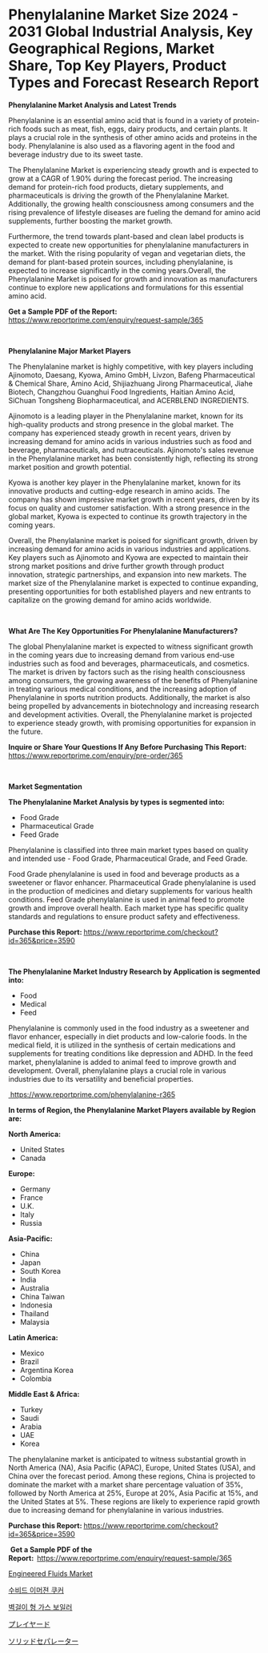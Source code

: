 <p><h1>Phenylalanine Market Size 2024 - 2031 Global Industrial Analysis, Key Geographical Regions, Market Share, Top Key Players, Product Types and Forecast Research Report</h1></p><p><strong>Phenylalanine Market Analysis and Latest Trends</strong></p>
<p><p>Phenylalanine is an essential amino acid that is found in a variety of protein-rich foods such as meat, fish, eggs, dairy products, and certain plants. It plays a crucial role in the synthesis of other amino acids and proteins in the body. Phenylalanine is also used as a flavoring agent in the food and beverage industry due to its sweet taste.</p><p>The Phenylalanine Market is experiencing steady growth and is expected to grow at a CAGR of 1.90% during the forecast period. The increasing demand for protein-rich food products, dietary supplements, and pharmaceuticals is driving the growth of the Phenylalanine Market. Additionally, the growing health consciousness among consumers and the rising prevalence of lifestyle diseases are fueling the demand for amino acid supplements, further boosting the market growth.</p><p>Furthermore, the trend towards plant-based and clean label products is expected to create new opportunities for phenylalanine manufacturers in the market. With the rising popularity of vegan and vegetarian diets, the demand for plant-based protein sources, including phenylalanine, is expected to increase significantly in the coming years.Overall, the Phenylalanine Market is poised for growth and innovation as manufacturers continue to explore new applications and formulations for this essential amino acid.</p></p>
<p><strong>Get a Sample PDF of the Report:&nbsp;</strong> <a href="https://www.reportprime.com/enquiry/request-sample/365">https://www.reportprime.com/enquiry/request-sample/365</a></p>
<p>&nbsp;</p>
<p><strong>Phenylalanine Major Market Players</strong></p>
<p><p>The Phenylalanine market is highly competitive, with key players including Ajinomoto, Daesang, Kyowa, Amino GmbH, Livzon, Bafeng Pharmaceutical & Chemical Share, Amino Acid, Shijiazhuang Jirong Pharmaceutical, Jiahe Biotech, Changzhou Guanghui Food Ingredients, Haitian Amino Acid, SiChuan Tongsheng Biopharmaceutical, and ACERBLEND INGREDIENTS.</p><p>Ajinomoto is a leading player in the Phenylalanine market, known for its high-quality products and strong presence in the global market. The company has experienced steady growth in recent years, driven by increasing demand for amino acids in various industries such as food and beverage, pharmaceuticals, and nutraceuticals. Ajinomoto's sales revenue in the Phenylalanine market has been consistently high, reflecting its strong market position and growth potential.</p><p>Kyowa is another key player in the Phenylalanine market, known for its innovative products and cutting-edge research in amino acids. The company has shown impressive market growth in recent years, driven by its focus on quality and customer satisfaction. With a strong presence in the global market, Kyowa is expected to continue its growth trajectory in the coming years.</p><p>Overall, the Phenylalanine market is poised for significant growth, driven by increasing demand for amino acids in various industries and applications. Key players such as Ajinomoto and Kyowa are expected to maintain their strong market positions and drive further growth through product innovation, strategic partnerships, and expansion into new markets. The market size of the Phenylalanine market is expected to continue expanding, presenting opportunities for both established players and new entrants to capitalize on the growing demand for amino acids worldwide.</p></p>
<p>&nbsp;</p>
<p><strong>What Are The Key Opportunities For Phenylalanine Manufacturers?</strong></p>
<p><p>The global Phenylalanine market is expected to witness significant growth in the coming years due to increasing demand from various end-use industries such as food and beverages, pharmaceuticals, and cosmetics. The market is driven by factors such as the rising health consciousness among consumers, the growing awareness of the benefits of Phenylalanine in treating various medical conditions, and the increasing adoption of Phenylalanine in sports nutrition products. Additionally, the market is also being propelled by advancements in biotechnology and increasing research and development activities. Overall, the Phenylalanine market is projected to experience steady growth, with promising opportunities for expansion in the future.</p></p>
<p><strong>Inquire or Share Your Questions If Any Before Purchasing This Report:</strong> <a href="https://www.reportprime.com/enquiry/pre-order/365">https://www.reportprime.com/enquiry/pre-order/365</a></p>
<p>&nbsp;</p>
<p><strong>Market Segmentation</strong></p>
<p><strong>The Phenylalanine Market Analysis by types is segmented into:</strong></p>
<p><ul><li>Food Grade</li><li>Pharmaceutical Grade</li><li>Feed Grade</li></ul></p>
<p><p>Phenylalanine is classified into three main market types based on quality and intended use - Food Grade, Pharmaceutical Grade, and Feed Grade. </p><p>Food Grade phenylalanine is used in food and beverage products as a sweetener or flavor enhancer. Pharmaceutical Grade phenylalanine is used in the production of medicines and dietary supplements for various health conditions. Feed Grade phenylalanine is used in animal feed to promote growth and improve overall health. Each market type has specific quality standards and regulations to ensure product safety and effectiveness.</p></p>
<p><strong>Purchase this Report:&nbsp;</strong><a href="https://www.reportprime.com/checkout?id=365&price=3590">https://www.reportprime.com/checkout?id=365&price=3590</a></p>
<p>&nbsp;</p>
<p><strong>The Phenylalanine Market Industry Research by Application is segmented into:</strong></p>
<p><ul><li>Food</li><li>Medical</li><li>Feed</li></ul></p>
<p><p>Phenylalanine is commonly used in the food industry as a sweetener and flavor enhancer, especially in diet products and low-calorie foods. In the medical field, it is utilized in the synthesis of certain medications and supplements for treating conditions like depression and ADHD. In the feed market, phenylalanine is added to animal feed to improve growth and development. Overall, phenylalanine plays a crucial role in various industries due to its versatility and beneficial properties.</p></p>
<p><a href="https://www.reportprime.com/phenylalanine-r365">&nbsp;https://www.reportprime.com/phenylalanine-r365</a></p>
<p><strong>In terms of Region, the Phenylalanine Market Players available by Region are:</strong></p>
<p>
    <p> <strong> North America: </strong>
        <ul>
            <li>United States</li>
            <li>Canada</li>
        </ul>
        </p> 
    <p> <strong> Europe: </strong>
        <ul>
            <li>Germany</li>
            <li>France</li>
            <li>U.K.</li>
            <li>Italy</li>
            <li>Russia</li>
        </ul>
        </p> 
    <p> <strong> Asia-Pacific: </strong>
        <ul>
            <li>China</li>
            <li>Japan</li>
            <li>South Korea</li>
            <li>India</li>
            <li>Australia</li>
            <li>China Taiwan</li>
            <li>Indonesia</li>
            <li>Thailand</li>
            <li>Malaysia</li>
        </ul>
        </p> 
    <p> <strong> Latin America: </strong>
        <ul>
            <li>Mexico</li>
            <li>Brazil</li>
            <li>Argentina Korea</li>
            <li>Colombia</li>
        </ul>
        </p> 
    <p> <strong> Middle East & Africa: </strong>
        <ul>
            <li>Turkey</li>
            <li>Saudi</li>
            <li>Arabia</li>
            <li>UAE</li>
            <li>Korea</li>
        </ul>
    </p>
    </p>
<p><p>The phenylalanine market is anticipated to witness substantial growth in North America (NA), Asia Pacific (APAC), Europe, United States (USA), and China over the forecast period. Among these regions, China is projected to dominate the market with a market share percentage valuation of 35%, followed by North America at 25%, Europe at 20%, Asia Pacific at 15%, and the United States at 5%. These regions are likely to experience rapid growth due to increasing demand for phenylalanine in various industries.</p></p>
<p><strong>Purchase this Report: </strong><a href="https://www.reportprime.com/checkout?id=365&price=3590">https://www.reportprime.com/checkout?id=365&price=3590</a></p>
<p>&nbsp;<strong>Get a Sample PDF of the Report:&nbsp;&nbsp;</strong><a href="https://www.reportprime.com/enquiry/request-sample/365">https://www.reportprime.com/enquiry/request-sample/365</a></p>
<p><strong></strong></p>
<p><p><a href="https://github.com/NaomieConner2023/Market-Research-Report-List-1/blob/main/engineered-fluids-market.md">Engineered Fluids Market</a></p><p><a href="https://medium.com/@bustersipes981/%EC%88%98%EB%B9%84%EB%93%9C-%EC%9E%A0%EC%88%98-%EC%BF%A0%EC%BB%A4-%EC%8B%9C%EC%9E%A5-%EC%9C%A0%ED%98%95-%EC%9D%91%EC%9A%A9-%EB%B0%8F-%EC%A7%80%EB%A6%AC%EC%A0%81%EC%9D%B8-%EC%B8%A1%EB%A9%B4%EC%97%90%EC%84%9C-%EC%B2%A0%EC%A0%80%ED%95%9C-%ED%8F%89%EA%B0%80-d26c369cf257">수비드 이머젼 쿠커</a></p><p><a href="https://github.com/CarmellaLang1/Market-Research-Report-List-1/blob/main/794985367473.md">벽걸이 형 가스 보일러</a></p><p><a href="https://medium.com/@jasohung45456/%E9%81%8A%E3%81%B3%E5%A0%B4%E5%B8%82%E5%A0%B4%E8%A6%8F%E6%A8%A1-cagr-%E5%8B%95%E5%90%912024%E5%B9%B4-2030%E5%B9%B4-748f0500ea3a">プレイヤード</a></p><p><a href="https://medium.com/@kelsitorphy644/%E5%9B%BA%E5%BD%A2%E7%89%A9%E5%88%86%E9%9B%A2%E8%A3%85%E7%BD%AE%E5%B8%82%E5%A0%B4%E3%83%AC%E3%83%9D%E3%83%BC%E3%83%88%E3%81%AF-%E3%81%93%E3%81%AE%E5%B8%82%E5%A0%B4%E3%81%AE%E6%9C%80%E6%96%B0%E3%81%AE%E3%83%88%E3%83%AC%E3%83%B3%E3%83%89%E3%81%A8%E6%88%90%E9%95%B7%E3%81%AE%E6%A9%9F%E4%BC%9A%E3%82%92%E6%98%8E%E3%82%89%E3%81%8B%E3%81%AB%E3%81%97%E3%81%BE%E3%81%99-e846708faf1f">ソリッドセパレーター</a></p></p>